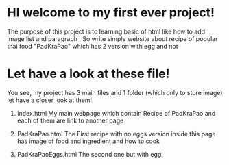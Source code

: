 # HI welcome to my first ever project!

The purpose of this project is to learning basic of html like how to add image   list  and paragraph ,
So write simple website about recipe of popular thai food "PadKraPao" which has 2 version with egg and not

# Let have a look at these file!

You see, my project has 3 main files and 1 folder (which only to store image) let have a closer look at them!

 1. index.html
My main webpage which contain Recipe of PadKraPao  and each of them are link to another page

2.	PadKraPao.html
The First recipe with no eggs version inside this page has image of food and ingredient and how to cook

3. PadKraPaoEggs.html
The second one but with egg!
